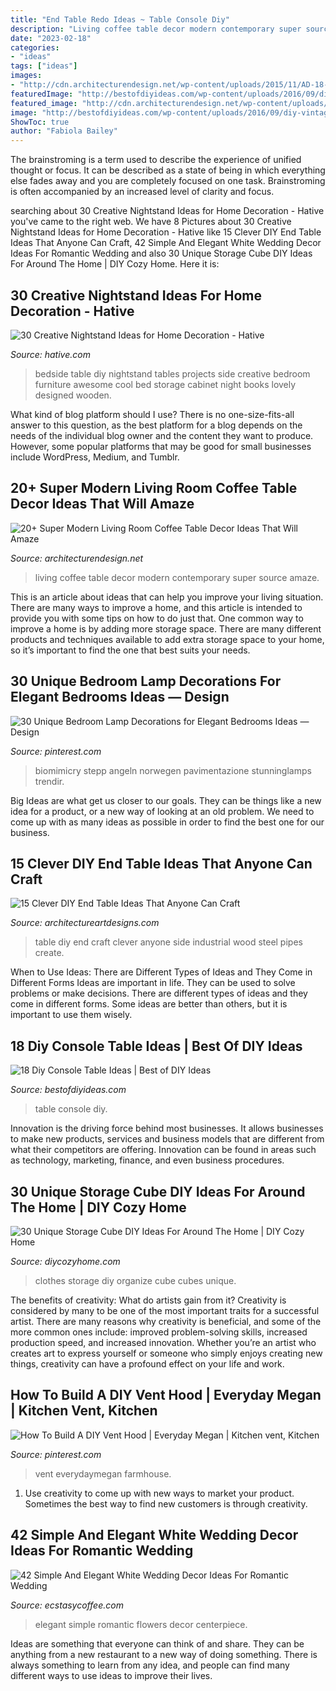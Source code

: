```yaml
---
title: "End Table Redo Ideas ~ Table Console Diy"
description: "Living coffee table decor modern contemporary super source amaze"
date: "2023-02-18"
categories:
- "ideas"
tags: ["ideas"]
images:
- "http://cdn.architecturendesign.net/wp-content/uploads/2015/11/AD-18-contemporary-living-room-ideas.jpg"
featuredImage: "http://bestofdiyideas.com/wp-content/uploads/2016/09/diy-vintage-console-table.jpg"
featured_image: "http://cdn.architecturendesign.net/wp-content/uploads/2015/11/AD-18-contemporary-living-room-ideas.jpg"
image: "http://bestofdiyideas.com/wp-content/uploads/2016/09/diy-vintage-console-table.jpg"
ShowToc: true
author: "Fabiola Bailey"
---
```



The brainstroming is a term used to describe the experience of unified thought or focus. It can be described as a state of being in which everything else fades away and you are completely focused on one task. Brainstroming is often accompanied by an increased level of clarity and focus.

	

		
searching about 30 Creative Nightstand Ideas for Home Decoration - Hative you've came to the right web. We have 8 Pictures about 30 Creative Nightstand Ideas for Home Decoration - Hative like 15 Clever DIY End Table Ideas That Anyone Can Craft, 42 Simple And Elegant White Wedding Decor Ideas For Romantic Wedding and also 30 Unique Storage Cube DIY Ideas For Around The Home | DIY Cozy Home. Here it is:
		
    
## 30 Creative Nightstand Ideas For Home Decoration - Hative

<img loading=lazy src="https://hative.com/wp-content/uploads/2014/06/nightstand-ideas/12-night-stand-ideas.jpg" onerror="this.onerror=null;this.src='https://tse3.mm.bing.net/th?id=OIP.i-WmWbvAXQsNV8NQzuYPawHaLH&amp;pid=15.1';" alt="30 Creative Nightstand Ideas for Home Decoration - Hative">

_Source: hative.com_

>bedside table diy nightstand tables projects side creative bedroom furniture awesome cool bed storage cabinet night books lovely designed wooden. 

	

What kind of blog platform should I use?
There is no one-size-fits-all answer to this question, as the best platform for a blog depends on the needs of the individual blog owner and the content they want to produce. However, some popular platforms that may be good for small businesses include WordPress, Medium, and Tumblr.

    
## 20+ Super Modern Living Room Coffee Table Decor Ideas That Will Amaze

<img loading=lazy src="http://cdn.architecturendesign.net/wp-content/uploads/2015/11/AD-18-contemporary-living-room-ideas.jpg" onerror="this.onerror=null;this.src='https://tse2.mm.bing.net/th?id=OIP.UlzDUqpU8b135GlENMnD6wHaJb&amp;pid=15.1';" alt="20+ Super Modern Living Room Coffee Table Decor Ideas That Will Amaze">

_Source: architecturendesign.net_

>living coffee table decor modern contemporary super source amaze. 

	

This is an article about ideas that can help you improve your living situation. There are many ways to improve a home, and this article is intended to provide you with some tips on how to do just that. One common way to improve a home is by adding more storage space. There are many different products and techniques available to add extra storage space to your home, so it’s important to find the one that best suits your needs.

    
## 30 Unique Bedroom Lamp Decorations For Elegant Bedrooms Ideas — Design

<img loading=lazy src="https://i.pinimg.com/736x/da/f2/96/daf296cd8b80bd1ed93ddd82dda938da.jpg" onerror="this.onerror=null;this.src='https://tse4.mm.bing.net/th?id=OIP.tooan-zWo3dqLbXgE9A0XQHaJ3&amp;pid=15.1';" alt="30 Unique Bedroom Lamp Decorations for Elegant Bedrooms Ideas — Design">

_Source: pinterest.com_

>biomimicry stepp angeln norwegen pavimentazione stunninglamps trendir. 

	

Big Ideas are what get us closer to our goals. They can be things like a new idea for a product, or a new way of looking at an old problem. We need to come up with as many ideas as possible in order to find the best one for our business.

    
## 15 Clever DIY End Table Ideas That Anyone Can Craft

<img loading=lazy src="https://www.architectureartdesigns.com/wp-content/uploads/2017/07/15-Clever-DIY-End-Table-Ideas-That-Anyone-Can-Craft-9.jpg" onerror="this.onerror=null;this.src='https://tse3.mm.bing.net/th?id=OIP.zfxyJviWOMcj1vVMKEUsyAHaLH&amp;pid=15.1';" alt="15 Clever DIY End Table Ideas That Anyone Can Craft">

_Source: architectureartdesigns.com_

>table diy end craft clever anyone side industrial wood steel pipes create. 

	

When to Use Ideas: There are Different Types of Ideas and They Come in Different Forms
Ideas are important in life. They can be used to solve problems or make decisions. There are different types of ideas and they come in different forms. Some ideas are better than others, but it is important to use them wisely.

    
## 18 Diy Console Table Ideas | Best Of DIY Ideas

<img loading=lazy src="http://bestofdiyideas.com/wp-content/uploads/2016/09/diy-vintage-console-table.jpg" onerror="this.onerror=null;this.src='https://tse1.mm.bing.net/th?id=OIP.6TFyxGtDyehh9D8tG8MRCAHaLH&amp;pid=15.1';" alt="18 Diy Console Table Ideas | Best of DIY Ideas">

_Source: bestofdiyideas.com_

>table console diy. 

	

Innovation is the driving force behind most businesses. It allows businesses to make new products, services and business models that are different from what their competitors are offering. Innovation can be found in areas such as technology, marketing, finance, and even business procedures.

    
## 30 Unique Storage Cube DIY Ideas For Around The Home | DIY Cozy Home

<img loading=lazy src="http://diycozyhome.com/wp-content/uploads/2016/05/organize-clothes.jpg" onerror="this.onerror=null;this.src='https://tse2.mm.bing.net/th?id=OIP.tdBBv5uP7FxPYCz6ppSxagAAAA&amp;pid=15.1';" alt="30 Unique Storage Cube DIY Ideas For Around The Home | DIY Cozy Home">

_Source: diycozyhome.com_

>clothes storage diy organize cube cubes unique. 

	

The benefits of creativity: What do artists gain from it?
Creativity is considered by many to be one of the most important traits for a successful artist. There are many reasons why creativity is beneficial, and some of the more common ones include: improved problem-solving skills, increased production speed, and increased innovation. Whether you’re an artist who creates art to express yourself or someone who simply enjoys creating new things, creativity can have a profound effect on your life and work.

    
## How To Build A DIY Vent Hood | Everyday Megan | Kitchen Vent, Kitchen

<img loading=lazy src="https://i.pinimg.com/736x/f8/56/a9/f856a92e3202d470a25b3afd4640584b.jpg" onerror="this.onerror=null;this.src='https://tse3.mm.bing.net/th?id=OIP.CAaVYE3pT01U1BgOeiAS9gHaJ4&amp;pid=15.1';" alt="How To Build A DIY Vent Hood | Everyday Megan | Kitchen vent, Kitchen">

_Source: pinterest.com_

>vent everydaymegan farmhouse. 

	

1. Use creativity to come up with new ways to market your product. Sometimes the best way to find new customers is through creativity.

    
## 42 Simple And Elegant White Wedding Decor Ideas For Romantic Wedding

<img loading=lazy src="https://i1.wp.com/www.ecstasycoffee.com/wp-content/uploads/2016/11/flowers-wedding-centerpiece.jpg?resize=736%2C1102" onerror="this.onerror=null;this.src='https://tse1.mm.bing.net/th?id=OIP.bvRF016pBIPH6WOvsf3m-AHaLF&amp;pid=15.1';" alt="42 Simple And Elegant White Wedding Decor Ideas For Romantic Wedding">

_Source: ecstasycoffee.com_

>elegant simple romantic flowers decor centerpiece. 

	

Ideas are something that everyone can think of and share. They can be anything from a new restaurant to a new way of doing something. There is always something to learn from any idea, and people can find many different ways to use ideas to improve their lives.

